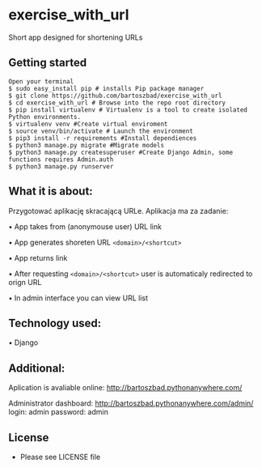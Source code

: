 # exercise_with_url
Short app designed for shortening URLs

## Getting started
    Open your terminal
    $ sudo easy_install pip # installs Pip package manager
    $ git clone https://github.com/bartoszbad/exercise_with_url
    $ cd exercise_with_url # Browse into the repo root directory
    $ pip install virtualenv # Virtualenv is a tool to create isolated Python environments.
    $ virtualenv venv #Create virtual enviroment
    $ source venv/bin/activate # Launch the environment
    $ pip3 install -r requirements #Install dependiences
    $ python3 manage.py migrate #Migrate models
    $ python3 manage.py createsuperuser #Create Django Admin, some functions requires Admin.auth
    $ python3 manage.py runserver


## What it is about:
Przygotować aplikację skracającą URLe. Aplikacja ma za zadanie:

• App takes from (anonymouse user) URL link

• App generates shoreten URL `<domain>/<shortcut>` 

• App returns link

• After requesting `<domain>/<shortcut>` user is automaticaly redirected to orign URL

• In admin interface you can view URL list

## Technology used:
• Django

## Additional:
Aplication is avaliable online: 
http://bartoszbad.pythonanywhere.com/

Administrator dashboard:
http://bartoszbad.pythonanywhere.com/admin/
login: admin
password: admin

## License
* Please see LICENSE file
